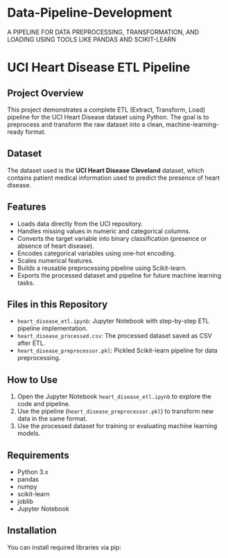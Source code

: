 # Data-Pipeline-Development
A PIPELINE FOR DATA  PREPROCESSING, TRANSFORMATION, AND  LOADING USING TOOLS LIKE PANDAS AND  SCIKIT-LEARN
# UCI Heart Disease ETL Pipeline

## Project Overview
This project demonstrates a complete ETL (Extract, Transform, Load) pipeline for the UCI Heart Disease dataset using Python. The goal is to preprocess and transform the raw dataset into a clean, machine-learning-ready format.

## Dataset
The dataset used is the **UCI Heart Disease Cleveland** dataset, which contains patient medical information used to predict the presence of heart disease.

## Features
- Loads data directly from the UCI repository.
- Handles missing values in numeric and categorical columns.
- Converts the target variable into binary classification (presence or absence of heart disease).
- Encodes categorical variables using one-hot encoding.
- Scales numerical features.
- Builds a reusable preprocessing pipeline using Scikit-learn.
- Exports the processed dataset and pipeline for future machine learning tasks.

## Files in this Repository
- `heart_disease_etl.ipynb`: Jupyter Notebook with step-by-step ETL pipeline implementation.
- `heart_disease_processed.csv`: The processed dataset saved as CSV after ETL.
- `heart_disease_preprocessor.pkl`: Pickled Scikit-learn pipeline for data preprocessing.

## How to Use
1. Open the Jupyter Notebook `heart_disease_etl.ipynb` to explore the code and pipeline.
2. Use the pipeline (`heart_disease_preprocessor.pkl`) to transform new data in the same format.
3. Use the processed dataset for training or evaluating machine learning models.

## Requirements
- Python 3.x
- pandas
- numpy
- scikit-learn
- joblib
- Jupyter Notebook

## Installation
You can install required libraries via pip:
